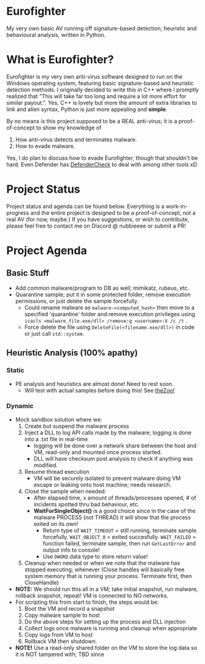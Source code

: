 # Eurofighter
My very own basic AV running off signature-based detection, heuristic and behavioural analysis, written in Python.

# What is Eurofighter?
Eurofighter is my very own anti-virus software designed to run on the Windows operating system, featuring basic signature-based and heuristic detection methods. I originally decided to write this in C++ where I promptly realized that "This will take far too long and require a lot more effort for similar payout.". Yes, C++ is lovely but more the amount of extra libraries to link and alien syntax, Python is just more appealing and **simple**. 

By no means is this project supposed to be a REAL anti-virus; it is a proof-of-concept to show my knowledge of 
1) How anti-virus detects and terminates malware.
2) How to evade malware.

Yes, I do plan to discuss how to evade Eurofighter, though that shouldn't be hard. Even Defender has [DefenderCheck](https://github.com/matterpreter/DefenderCheck) to deal with among other tools xD

# Project Status
Project status and agenda can be found below. Everything is a work-in-progress and the entire project is designed to be a proof-of-concept, not a real AV (for now, maybe.) If you have suggestions, or wish to contribute, please feel free to contact me on Discord @ nubbieeee or submit a PR!

# Project Agenda
## Basic Stuff
- Add common malware/program to DB as well; mimikatz, rubeus, etc.
- Quarantine sample; put it in some protected folder, remove execution permissions, or just delete the sample forcefully.
    - Could rename malware as `malware-<computed_hash>` then move to a specified 'quarantine' folder and remove execution privileges using `icacls <malware_file.exe/dll> /remove:g <username>:X /c /t` .
    - Force delete the file using `DeleteFile(<filename.exe/dll>)` in code or just call `std::system`.
## Heuristic Analysis (100% apathy)
### Static
- PE analysis and heuristics are almost done! Need to rest soon.
    - Will test with actual samples before doing this! See [theZoo!](https://github.com/ytisf/theZoo)
### Dynamic
- Mock sandbox solution where we:
    1) Create but suspend the malware process
    2) Inject a DLL to log API calls made by the malware; logging is done into a .txt file in real-time
        - logging will be done over a network share between the host and VM, read-only and mounted once process started.
        - DLL will have checksum post analysis to check if anything was modified.
    3) Resume thread execution
        - VM will be securely isolated to prevent malware doing VM escape or leaking onto host machine; needs research.
    4) Close the sample when needed: 
        - After elapsed time, x amount of threads/processes opened, # of incidents spotted thru bad behaviour, etc.
        - <strong>WaitForSingleObject()</strong> is a good choice since in the case of the malware PROCESS (not THREAD) it will show that the process exited on its own!
            - Return type of `WAIT_TIMEOUT` = still running, terminate sample forcefully. `WAIT_OBJECT_0` = exited succesfully. `WAIT_FAILED` = function failed, terminate sample, then run `GetLastError` and output info to console! 
            - Use `DWORD` data type to store return value!
    4) Cleanup when needed or when we note that the malware has stopped executing; whenever (Close handles will basically free system memory that is running your process. Terminate first, then CloseHandle)
- <strong>NOTE:</strong> We should run this all in a VM; take initial snapshot, run malware, rollback snapshot, repeat! VM is connected to NO networks.  
- For scripting this from start to finish, the steps would be:
    1) Boot the VM and record a snapshot
    2) Copy malware sample to host
    3) Do the above steps for setting up the process and DLL injection
    4) Collect logs once malware is running and cleanup when appropriate
    5) Copy logs from VM to host 
    6) Rollback VM then shutdown.
- <strong>NOTE!</strong> Use a read-only shared folder on the VM to store the log data so it is NOT tampered with; TBD since 

